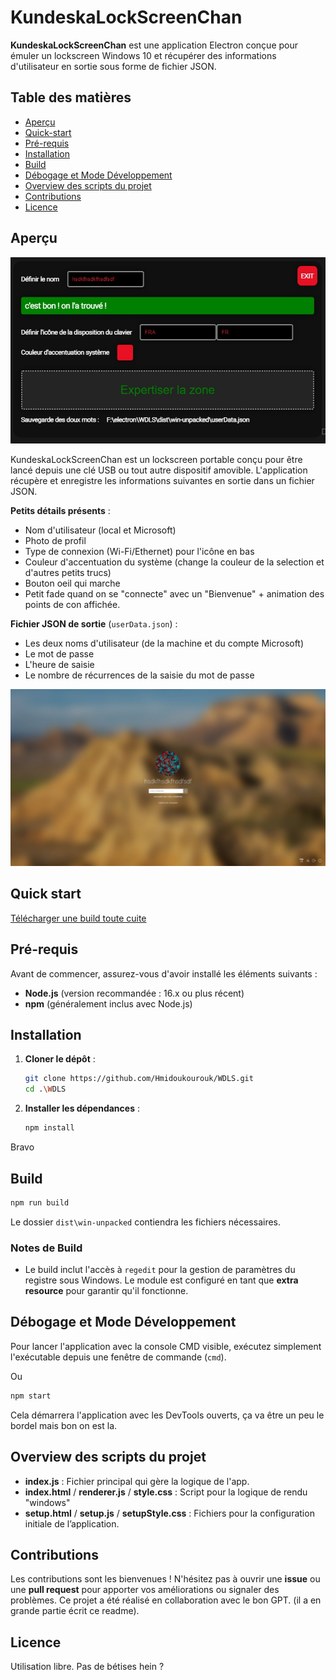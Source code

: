 # KundeskaLockScreenChan

**KundeskaLockScreenChan** est une application Electron conçue pour émuler un lockscreen Windows 10 et récupérer des informations d'utilisateur en sortie sous forme de fichier JSON.

## Table des matières

- [Aperçu](#aperçu)
- [Quick-start](#quick-start)
- [Pré-requis](#pré-requis)
- [Installation](#installation)
- [Build](#build)
- [Débogage et Mode Développement](#débogage-et-mode-développement)
- [Overview des scripts du projet](#overview-des-scripts-du-projet)
- [Contributions](#contributions)
- [Licence](#licence)

## Aperçu

![Setup](imgs/setup.jpg)

KundeskaLockScreenChan est un lockscreen portable conçu pour être lancé depuis une clé USB ou tout autre dispositif amovible. L'application récupère et enregistre les informations suivantes en sortie dans un fichier JSON.

**Petits détails présents** :
- Nom d'utilisateur (local et Microsoft)
- Photo de profil
- Type de connexion (Wi-Fi/Ethernet) pour l'icône en bas
- Couleur d'accentuation du système (change la couleur de la selection et d'autres petits trucs)
- Bouton oeil qui marche
- Petit fade quand on se "connecte" avec un "Bienvenue" + animation des points de con affichée.

**Fichier JSON de sortie** (`userData.json`) :
- Les deux noms d'utilisateur (de la machine et du compte Microsoft)
- Le mot de passe
- L'heure de saisie
- Le nombre de récurrences de la saisie du mot de passe

![Login](imgs/login.jpg)

## Quick start

[Télécharger une build toute cuite](https://github.com/Hmidoukourouk/WDLS/releases/tag/builds)

## Pré-requis

Avant de commencer, assurez-vous d'avoir installé les éléments suivants :

- **Node.js** (version recommandée : 16.x ou plus récent)
- **npm** (généralement inclus avec Node.js)

## Installation

1. **Cloner le dépôt** :

   ```bash
   git clone https://github.com/Hmidoukourouk/WDLS.git
   cd .\WDLS
   ```

2. **Installer les dépendances** :

   ```bash
   npm install
   ```
Bravo

## Build

   ```bash
   npm run build
   ```

   Le dossier `dist\win-unpacked` contiendra les fichiers nécessaires.

### Notes de Build

- Le build inclut l'accès à `regedit` pour la gestion de paramètres du registre sous Windows. Le module est configuré en tant que **extra resource** pour garantir qu'il fonctionne.

## Débogage et Mode Développement

Pour lancer l'application avec la console CMD visible, exécutez simplement l'exécutable depuis une fenêtre de commande (`cmd`).

Ou 
   ```bash
   npm start
   ```
Cela démarrera l'application avec les DevTools ouverts, ça va être un peu le bordel mais bon on est la.

## Overview des scripts du projet

- **index.js** : Fichier principal qui gère la logique de l'app.
- **index.html** / **renderer.js** / **style.css** : Script pour la logique de rendu "windows"
- **setup.html** / **setup.js** / **setupStyle.css** : Fichiers pour la configuration initiale de l’application.

## Contributions

Les contributions sont les bienvenues ! N'hésitez pas à ouvrir une **issue** ou une **pull request** pour apporter vos améliorations ou signaler des problèmes. Ce projet a été réalisé en collaboration avec le bon GPT.
(il a en grande partie écrit ce readme).

## Licence

Utilisation libre. Pas de bétises hein ?